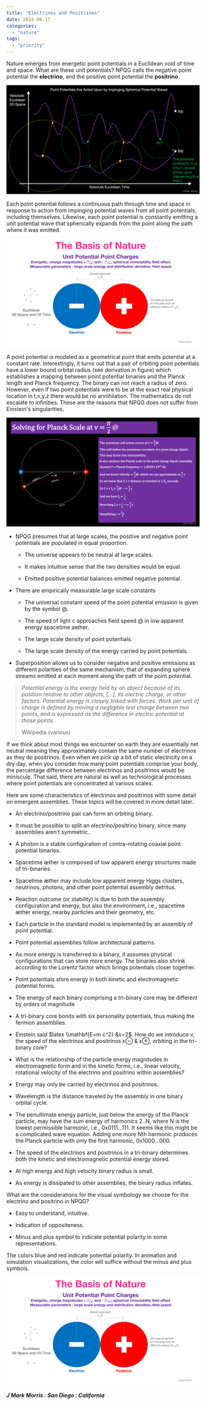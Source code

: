 ```yaml
---
title: "Electrinos and Positrinos"
date: 2019-06-17
categories: 
  - "nature"
tags: 
  - "priority"
---
```


Nature emerges from energetic point potentials in a Euclidean void of time and space. What are these unit potentials? NPQG calls the negative point potential the **electrino**, and the positive point potential the **positrino**.

![](images/pointchargepaths.png)

Each point potential follows a continuous path through time and space in response to action from impinging potential waves from all point potentials, including themselves. Likewise, each point potential is constantly emitting a unit potential wave that spherically expands from the point along the path where it was emitted.

![](images/naturesbasis.png)

A point potential is modeled as a geometrical point that emits potential at a constant rate. Interestingly, it turns out that a pair of orbiting point potentials have a lower bound orbital radius (see derivation in figure) which establishes a mapping between point potential binaries and the Planck length and Planck frequency. The binary can not reach a radius of zero. However, even if two point potentials were to be at the exact real physical location in t,x,y,z there would be no annihilation. The mathematics do not escalate to infinities. These are the reasons that NPQG does not suffer from Einstein's singularities.

![](images/solvingforplanck.png)

- NPQG presumes that at large scales, the positive and negative point potentials are populated in equal proportion.
    - The universe appears to be neutral at large scales.
    
    - It makes intuitive sense that the two densities would be equal.
    
    - Emitted positive potential balances emitted negative potential.

- There are empirically measurable large scale constants
    - The universal constant speed of the point potential emission is given by the symbol @.
    
    - The speed of light c approaches field speed @ in low apparent energy spacetime aether.
    
    - The large scale density of point potentials.
    
    - The large scale density of the energy carried by point potentials.

- Superposition allows us to consider negative and positive emissions as different polarities of the same mechanism, that of expanding sphere streams emitted at each moment along the path of the point potential.

> _Potential energy is the energy held by an object because of its position relative to other objects, \[...\], its electric charge, or other factors. Potential energy is closely linked with forces. Work per unit of charge is defined by moving a negligible test charge between two points, and is expressed as the difference in electric potential at those points._
> 
> Wikipedia (various)

If we think about most things we encounter on earth they are essentially net neutral meaning they approximately contain the same number of electrinos as they do positrinos. Even when we pick up a bit of static electricity on a dry day, when you consider how many point potentials comprise your body, the percentage difference between electrinos and positrinos would be miniscule. That said, there are natural as well as technological processes where point potentials are concentrated at various scales.

Here are some characteristics of electrinos and positrinos with some detail on emergent assemblies. These topics will be covered in more detail later.

- An electrino/positrino pair can form an orbiting binary.

- It must be possible to split an electrino/positrino binary, since many assemblies aren’t symmetric.

- A photon is a stable configuration of contra-rotating coaxial point potential binaries.

- Spacetime æther is composed of low apparent energy structures made of tri-binaries.

- Spacetime æther may include low apparent energy Higgs clusters, neutrinos, photons, and other point potential assembly detritus.

- Reaction outcome (or stability) is due to both the assembly configuration and energy, but also the environment, i.e., spacetime æther energy, nearby particles and their geometry, etc.

- Each particle in the standard model is implemented by an assembly of point potential.

- Point potential assemblies follow architectural patterns.

- As more energy is transferred to a binary, it assumes physical configurations that can store more energy. The binaries also shrink according to the Lorentz factor which brings potentials closer together.

- Point potentials store energy in both kinetic and electromagnetic potential forms.

- The energy of each binary comprising a tri-binary core may be different by orders of magnitude

- A tri-binary core bonds with six personality potentials, thus making the fermion assemblies.

- Einstein said $latex \\mathbf{E=m c^2} &s=2$. How do we introduce v, the speed of the electrinos and positrinos ε⊖ & ε⊕, orbiting in the tri-binary core?

- What is the relationship of the particle energy magnitudes in electromagnetic form and in the kinetic forms, i.e., linear velocity, rotational velocity of the electrino and positrino within assemblies?

- Energy may only be carried by electrinos and positrinos.

- Wavelength is the distance traveled by the assembly in one binary orbital cycle.

- The penultimate energy particle, just below the energy of the Planck particle, may have the sum energy of harmonics 2..N, where N is the lowest permissible harmonic, i.e., 0x0111...111. It seems like this might be a complicated wave equation. Adding one more Nth harmonic produces the Planck particle with only the first harmonic, 0x1000...000.

- The speed of the electrinos and positrinos in a tri-binary determines both the kinetic and electromagnetic potential energy stored.

- At high energy and high velocity binary radius is small.

- As energy is dissipated to other assemblies, the binary radius inflates.

What are the considerations for the visual symbology we choose for the electrino and positrino in NPQG?

- Easy to understand, intuitive.

- Indication of oppositeness.

- Minus and plus symbol to indicate potential polarity in some representations.

The colors blue and red indicate potential polarity. In animation and simulation visualizations, the color will suffice without the minus and plus symbols.

![](images/naturesbasis.png)

_**J Mark Morris : San Diego : California**_
